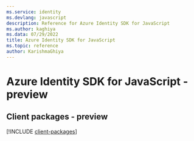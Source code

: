 ```yaml
---
ms.service: identity
ms.devlang: javascript
description: Reference for Azure Identity SDK for JavaScript
ms.author: kaghiya
ms.data: 07/29/2022
title: Azure Identity SDK for JavaScript
ms.topic: reference
author: KarishmaGhiya
---
```

# Azure Identity SDK for JavaScript - preview

## Client packages - preview
[!INCLUDE [client-packages](identity-client-index.md)]